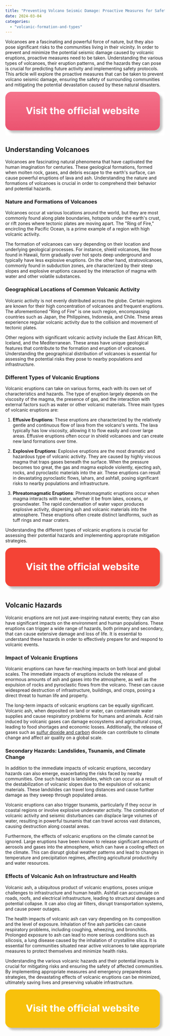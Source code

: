```yaml
---
title: "Preventing Volcano Seismic Damage: Proactive Measures for Safety"
date: 2024-03-04
categories: 
  - "volcanic-formation-and-types"
---
```


Volcanoes are a fascinating and powerful force of nature, but they also pose significant risks to the communities living in their vicinity. In order to prevent and minimize the potential seismic damage caused by volcanic eruptions, proactive measures need to be taken. Understanding the various types of volcanoes, their eruption patterns, and the hazards they can pose is crucial for predicting future activity and implementing safety protocols. This article will explore the proactive measures that can be taken to prevent volcano seismic damage, ensuring the safety of surrounding communities and mitigating the potential devastation caused by these natural disasters.

[![Check out the Preventing Volcano Seismic Damage: Proactive Measures for Safety here.](images/visit-official-website-light-pink-5.png "Check out the Preventing Volcano Seismic Damage: Proactive Measures for Safety here.")](https://www.hawaiitours.com/?ref=poolboy17 "Check out the Preventing Volcano Seismic Damage: Proactive Measures for Safety here.")

## Understanding Volcanoes

Volcanoes are fascinating natural phenomena that have captivated the human imagination for centuries. These geological formations, formed when molten rock, gases, and debris escape to the earth's surface, can cause powerful eruptions of lava and ash. Understanding the nature and formations of volcanoes is crucial in order to comprehend their behavior and potential hazards.

### Nature and Formations of Volcanoes

Volcanoes occur at various locations around the world, but they are most commonly found along plate boundaries, hotspots under the earth's crust, or rift zones where tectonic plates are moving apart. The "Ring of Fire," encircling the Pacific Ocean, is a prime example of a region with high volcanic activity.

The formation of volcanoes can vary depending on their location and underlying geological processes. For instance, shield volcanoes, like those found in Hawaii, form gradually over hot spots deep underground and typically have less explosive eruptions. On the other hand, stratovolcanoes, commonly found in subduction zones, are characterized by their steep slopes and explosive eruptions caused by the interaction of magma with water and other volatile substances.

### Geographical Locations of Common Volcanic Activity

Volcanic activity is not evenly distributed across the globe. Certain regions are known for their high concentration of volcanoes and frequent eruptions. The aforementioned "Ring of Fire" is one such region, encompassing countries such as Japan, the Philippines, Indonesia, and Chile. These areas experience regular volcanic activity due to the collision and movement of tectonic plates.

Other regions with significant volcanic activity include the East African Rift, Iceland, and the Mediterranean. These areas have unique geological features that contribute to the formation and eruption of volcanoes. Understanding the geographical distribution of volcanoes is essential for assessing the potential risks they pose to nearby populations and infrastructure.

### Different Types of Volcanic Eruptions

Volcanic eruptions can take on various forms, each with its own set of characteristics and hazards. The type of eruption largely depends on the viscosity of the magma, the presence of gas, and the interaction with external factors such as water or other volcanic materials. Three main types of volcanic eruptions are:

1. **Effusive Eruptions**: These eruptions are characterized by the relatively gentle and continuous flow of lava from the volcano's vents. The lava typically has low viscosity, allowing it to flow easily and cover large areas. Effusive eruptions often occur in shield volcanoes and can create new land formations over time.
    
2. **Explosive Eruptions**: Explosive eruptions are the most dramatic and hazardous type of volcanic activity. They are caused by highly viscous magma that traps gases beneath the surface. When the pressure becomes too great, the gas and magma explode violently, ejecting ash, rocks, and pyroclastic materials into the air. These eruptions can result in devastating pyroclastic flows, lahars, and ashfall, posing significant risks to nearby populations and infrastructure.
    
3. **Phreatomagmatic Eruptions**: Phreatomagmatic eruptions occur when magma interacts with water, whether it be from lakes, oceans, or groundwater. The rapid condensation of water vapor produces explosive activity, dispersing ash and volcanic materials into the atmosphere. These eruptions often create distinct landforms, such as tuff rings and maar craters.
    

Understanding the different types of volcanic eruptions is crucial for assessing their potential hazards and implementing appropriate mitigation strategies.

[![Check out the Preventing Volcano Seismic Damage: Proactive Measures for Safety here.](images/visit-official-website-red-9.png "Check out the Preventing Volcano Seismic Damage: Proactive Measures for Safety here.")](https://www.hawaiitours.com/?ref=poolboy17 "Check out the Preventing Volcano Seismic Damage: Proactive Measures for Safety here.")

## Volcanic Hazards

Volcanic eruptions are not just awe-inspiring natural events; they can also have significant impacts on the environment and human populations. These eruptions can trigger a wide range of hazards, both primary and secondary, that can cause extensive damage and loss of life. It is essential to understand these hazards in order to effectively prepare for and respond to volcanic events.

### Impact of Volcanic Eruptions

Volcanic eruptions can have far-reaching impacts on both local and global scales. The immediate impacts of eruptions include the release of enormous amounts of ash and gases into the atmosphere, as well as the expulsion of rocks and pyroclastic flows from the volcano. These can cause widespread destruction of infrastructure, buildings, and crops, posing a direct threat to human life and property.

The long-term impacts of volcanic eruptions can be equally significant. Volcanic ash, when deposited on land or water, can contaminate water supplies and cause respiratory problems for humans and animals. Acid rain induced by volcanic gases can damage ecosystems and agricultural crops, leading to food shortages and economic losses. Additionally, the release of gases such as [sulfur dioxide and carbon](https://magmamatters.com/the-art-and-science-of-volcano-monitoring/ "The Art and Science of Volcano Monitoring") dioxide can contribute to climate change and affect air quality on a global scale.

### Secondary Hazards: Landslides, Tsunamis, and Climate Change

In addition to the immediate impacts of volcanic eruptions, secondary hazards can also emerge, exacerbating the risks faced by nearby communities. One such hazard is landslides, which can occur as a result of the destabilization of volcanic slopes due to the expulsion of volcanic materials. These landslides can travel long distances and cause further damage as they sweep through populated areas.

Volcanic eruptions can also trigger tsunamis, particularly if they occur in coastal regions or involve explosive underwater activity. The combination of volcanic activity and seismic disturbances can displace large volumes of water, resulting in powerful tsunamis that can travel across vast distances, causing destruction along coastal areas.

Furthermore, the effects of volcanic eruptions on the climate cannot be ignored. Large eruptions have been known to release significant amounts of aerosols and gases into the atmosphere, which can have a cooling effect on the climate. This can disrupt global weather patterns and lead to changes in temperature and precipitation regimes, affecting agricultural productivity and water resources.

### Effects of Volcanic Ash on Infrastructure and Health

Volcanic ash, a ubiquitous product of volcanic eruptions, poses unique challenges to infrastructure and human health. Ashfall can accumulate on roads, roofs, and electrical infrastructure, leading to structural damages and potential collapse. It can also clog air filters, disrupt transportation systems, and cause power outages.

The health impacts of volcanic ash can vary depending on its composition and the level of exposure. Inhalation of fine ash particles can cause respiratory problems, including coughing, wheezing, and bronchitis. Prolonged exposure to ash can lead to more serious conditions such as silicosis, a lung disease caused by the inhalation of crystalline silica. It is essential for communities situated near active volcanoes to take appropriate measures to protect themselves and minimize health risks.

Understanding the various volcanic hazards and their potential impacts is crucial for mitigating risks and ensuring the safety of affected communities. By implementing appropriate measures and emergency preparedness strategies, the devastating effects of volcanic eruptions can be minimized, ultimately saving lives and preserving valuable infrastructure.

[![Get your own Preventing Volcano Seismic Damage: Proactive Measures for Safety today.](images/visit-official-website-amber-43.png "Get your own Preventing Volcano Seismic Damage: Proactive Measures for Safety today.")](https://www.hawaiitours.com/?ref=poolboy17 "Get your own Preventing Volcano Seismic Damage: Proactive Measures for Safety today.")
